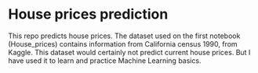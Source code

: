 # House prices prediction
This repo predicts house prices.
The dataset used on the first notebook (House_prices) contains information from California census 1990, from Kaggle. This dataset would certainly not predict current house prices. But I have used it to learn and practice Machine Learning basics. 
